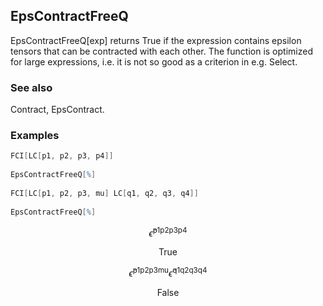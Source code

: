 ##  EpsContractFreeQ 

EpsContractFreeQ[exp] returns True if the expression contains epsilon tensors that can be contracted with each other. The function is optimized for large expressions, i.e. it is not so good as a criterion in e.g. Select.

###  See also 

Contract, EpsContract.

###  Examples 

```mathematica
FCI[LC[p1, p2, p3, p4]] 
 
EpsContractFreeQ[%] 
 
FCI[LC[p1, p2, p3, mu] LC[q1, q2, q3, q4]] 
 
EpsContractFreeQ[%]
```

$$\bar{\epsilon }^{\text{p1}\text{p2}\text{p3}\text{p4}}$$

$$\text{True}$$

$$\bar{\epsilon }^{\text{p1}\text{p2}\text{p3}\text{mu}} \bar{\epsilon }^{\text{q1}\text{q2}\text{q3}\text{q4}}$$

$$\text{False}$$